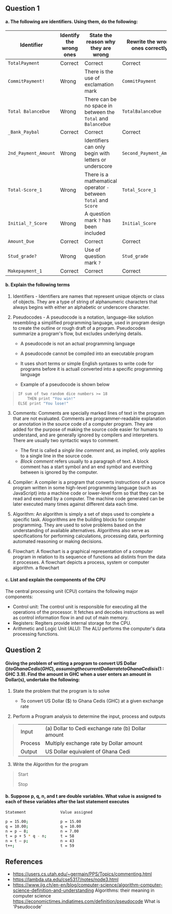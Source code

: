 ## Question 1
#### a. The following are identifiers. Using them, do the following:

| Identifier            | Identify the wrong ones   | State the reason why they are wrong | Rewrite the wrong ones correctly |
|-----                  |-----                      |-----                                                      |-----|
| `TotalPayment`        | Correct                   | Correct                                                   | Correct |
| `CommitPayment!`      | Wrong                     | There is the use of exclamation mark                      | `CommitPayment` |
| `Total BalanceDue`    | Wrong                     | There can be no space in between the `Total` and `BalanceDue`    | `TotalBalanceDue` |
| `_Bank_Paybal`        | Correct                   | Correct | Correct |
| `2nd_Payment_Amount`  | Wrong                     | Identifiers can only begin with letters or underscore     | `Second_Payment_Amount` |
| `Total-Score_1`       | Wrong                     | There is a mathematical operator `-` between `Total` and `Score` | `Total_Score_1` |
| `Initial_?_Score`     | Wrong                     | A question mark `?` has been included                     | `Initial_Score` |
| `Amount_Due`          | Correct                   | Correct                                                   | Correct |
| `Stud_grade?`         | Wrong                     | Use of question mark `?`                                  | `Stud_grade` |
| `Makepayment_1`       | Correct                   | Correct                                                   | Correct |

#### b. Explain the following terms

1. Identifiers - Identifiers are names that represent unique objects or class of objects. They are a type of string of alphanumeric characters that always begins with either an alphabetic or underscore character.

2. Pseudocodes - A pseudocode is a notation, language-like solution resembling a simplified programming language, used in program design to create the outline or rough draft of a program. Pseudocodes summarize a program's flow, but excludes underlying details.
    - A pseudocode is not an actual programming language
    - A pseudocode cannot be compiled into an executable program
    - It uses short terms or simple English syntaxes to write code for programs before it is actuall converted into a specific programming language

    - Example of a pseudocode is shown below
>    ```sh
>    IF sum of two random dice numbers >= 18
>        THEN print "You win!"
>    ELSE print "You lose!"
>    ```

3. Comments: Comments are specially marked lines of text in the program that are not evaluated. Comments are programmer-readable explanation or annotation in the source code of a computer program. They are added for the purpose of making the source code easier for humans to understand, and are generally ignored by compilers and interpreters. There are usually two syntactic ways to comment.
    - The first is called a _single line comment_ and, as implied, only applies to a single line in the source code.
    - _Block comment_ refers usually to a paragraph of text. A block comment has a start symbol and an end symbol and everthing between is ignored by the computer.

4. Compiler: A compiler is a program that converts instructions of a source program written in some high-level programming language (such as JavaScript) into a machine code or lower-level form so that they can be read and executed by a computer. The machine code generated can be later executed many times against different data each time.

5. Algorithm: An algorithm is simply a set of steps used to complete a specific task. Alogorithms are the building blocks for computer programming. They are used to solve problems based on the understanding of available alternatives. Algorithms also serve as specifications for performing calculations, processing data, performing automated reasoning or making decisions.

6. Flowchart: A flowchart is a graphical representation of a computer program in relation to its sequence of functions ad distints from the data it processes. A flowchart depicts a process, system or computer algorithm. a flowchart

#### c. List and explain the components of the CPU

The central processing unit (CPU) contains the following major components:

- Control unit: The control unit is responsible for executing all the operations of the processor. It fetches and decodes instructions as well as control information flow in and out of main memory.
- Registers: Regiters provide internal storage for the CPU.
- Arithmetic and Logic Unit (ALU): The ALU performs the computer's data processing functions.

## Question 2
#### Giving the problem of writing a program to convert US Dollar ($) to Ghana Cedis (GHC), assuming the current Dollar rate to Ghana Cedis is ($1 : GHC 3.9). Find the amount in GHC when a user enters an amount in Dollar(s), undertake the following:

1. State the problem that the program is to solve
    - To convert US Dollar ($) to Ghana Cedis (GHC) at a given exchange rate

2. Perform a Program analysis to determine the input, process and outputs
>    |           |                                                       |
>    |----       |   ----                                                |
>    | Input     | (a) Dollar to Cedi exchange rate (b) Dollar amount    |
>    | Process   | Multiply exchange rate by Dollar amount               |
>    | Output    | US Dollar equivalent of Ghana Cedi                    |

3. Write the Algorithm for the program
> Start
>
> Stop

#### b. Suppose p, q, n, and t are double variables. What value is assigned to each of these variables after the last statement executes

```sh
Statement               Value assigned

p = 15.00;              p = 15.00
q = 10.00;              q = 10.00
n = p – 8;              n = 7.00
t = p + 5 * q - n;      t = 58 
n = t – p;              n = 43
t++;                    t = 59
```


## References
- https://users.cs.utah.edu/~germain/PPS/Topics/commenting.html
- https://lambda.uta.edu/cse5317/notes/node3.html
- https://www.iig.ch/en-en/blog/computer-science/algorithm-computer-science-definition-and-understanding Algorithms: their meaning in computer science
https://economictimes.indiatimes.com/definition/pseudocode What is 'Pseudocode'